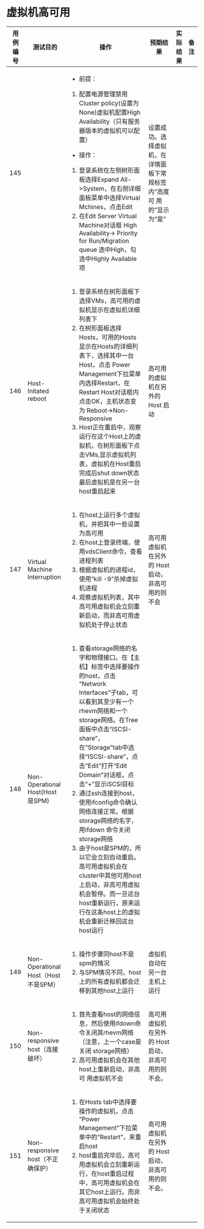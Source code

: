 # 虚拟机高可用

|用例编号|测试目的|操作|预期结果|实际结果|备注|
|--------|--------|----|--------|--------|----|
|145     ||<ul><li>前提：</li></ul><ol><li>配置电源管理禁用Cluster policy(设置为None)虚拟机配置High Availability（只有服务器版本的虚拟机可以配置）</li></ol><ul><li>操作：</li></ul><ol><li>登录系统在左侧树形面板选择Expand All-\>System，在右侧详细面板菜单中选择Virtual Mchines，点击Edit</li><li>在Edit Server Virtual Machine对话框 High Availability-\> Priority for Run/Migration queue 选中High，勾选中Highly Available项</li></ol>|设置成功。选择虚拟机，在详情面板下常规标签内“高度可 用的”显示为“是”|||
|146     |Host-Initated reboot|<ol><li>登录系统在树形面板下选择VMs，高可用的虚拟机显示在虚拟机详细列表下</li><li>在树形面板选择Hosts，可用的Hosts显示在Hosts的详细列表下，选择其中一台Host，点击 Power Management下拉菜单内选择Restart，在 Restart Host对话框内点击OK，主机状态变为 Reboot-\>Non-Responsive</li><li>Host正在重启中，观察运行在这个Host上的虚拟机，在树形面板下点击VMs,显示虚拟机列表，虚拟机在Host重启完成后shut down状态 最后虚拟机是在另一台host重启起来</li></ol>|高可用的虚拟机在另外的 Host 启动|||
|147     |Virtual Machine Interruption|<ol><li>在host上运行多个虚拟机，并把其中一些设置为高可用</li><li>在host上登录终端，使用vdsClient命令，查看 进程列表</li><li>根据虚拟机的进程id，使用“kill -9”杀掉虚拟机进程</li><li>观察虚拟机列表，其中高可用虚拟机会立刻重新启动，而非高可用虚拟机处于停止状态</li></ol>|高可用虚拟机在另外的 Host 启动，非高可用的则不会|||
|148     |Non-Operational Host(Host是SPM)|<ol><li>查看storage网络的名字和物理接口。在【主机】标签中选择要操作的host，点击 “Network Interfaces”子tab，可以看到其至少有一个rhevm网络和一个storage网络。在Tree面板中点击“ISCSI-share”，在“Storage”tab中选择“ISCSI-share”，点击“Edit”打开“Edit Domain”对话框，点击“+”显示iSCSI目标</li><li>通过ssh连接到host，使用ifconfig命令确认网络连接正常。根据storage网络的名字，用ifdown 命令关闭storage网络</li><li>由于host是SPM的，所以它会立刻自动重启。高可用虚拟机会在cluster中其他可用host上启动，非高可用虚拟机会暂停。而一旦这台host重新运行，原来运行在这条host上的虚拟机会重新迁移回这台host运行</li></ol>||||
|149     |Non-Operational Host（Host不是SPM）|<ol><li>操作步骤同host不是spm的情况</li><li>与SPM情况不同，host上的所有虚拟机都会迁移到其他host上运行</li></ol>|虚拟机自动在另一台主机上运行|||
|150     |Non-responsive host（连接破坏）|<ol><li>首先查看host的网络信息，然后使用ifdown命令关闭其rhevm网络（注意，上一个case是关闭 storage网络）</li><li>高可用虚拟机会在其他host上重新启动，非高可 用虚拟机不会</li></ol>|高可用虚拟机在另外的 Host 启动，非高可用的则不会。|||
|151     |Non-responsive host（不正确保护）|<ol><li>在Hosts tab中选择要操作的虚拟机，点击 “Power Management”下拉菜单中的“Restart”，来重启host</li><li>host重启完毕后，高可用虚拟机会立刻重新运行，在host重启过程中，高可用虚拟机会在其它host上运行。而非高可用虚拟机会始终处于关闭状态</li></ol>|高可用虚拟机在另外的 Host 启动，非高可用的则不会。|||
